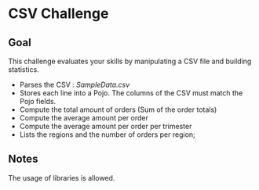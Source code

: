 # CSV Challenge

## Goal

This challenge evaluates your skills by manipulating a CSV file and building statistics.


* Parses the CSV : *SampleData.csv*
* Stores each line into a Pojo. The columns of the CSV must match the Pojo fields.
* Compute the total amount of orders (Sum of the order totals)
* Compute the average amount per order
* Compute the average amount per order per trimester
* Lists the regions and the number of orders per region; 

## Notes

The usage of libraries is allowed.



